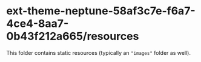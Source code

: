 # ext-theme-neptune-58af3c7e-f6a7-4ce4-8aa7-0b43f212a665/resources

This folder contains static resources (typically an `"images"` folder as well).
